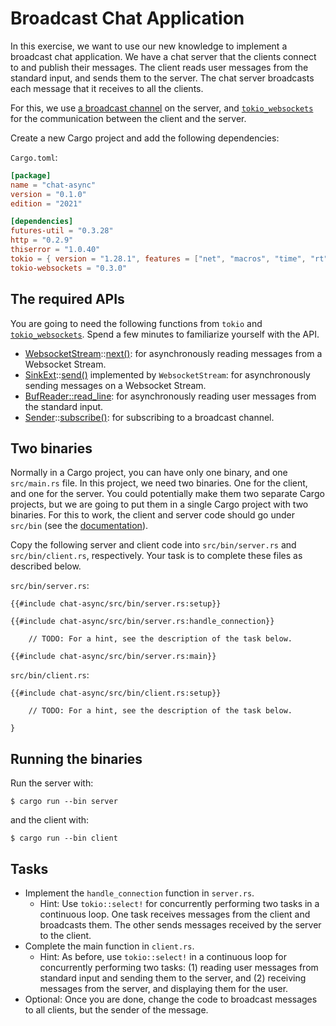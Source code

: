 # Broadcast Chat Application

In this exercise, we want to use our new knowledge to implement a broadcast
chat application. We have a chat server that the clients connect to and publish
their messages. The client reads user messages from the standard input, and
sends them to the server. The chat server broadcasts each message that it
receives to all the clients.

For this, we use [a broadcast channel][1] on the server, and
[`tokio_websockets`][2] for the communication between the client and the
server.

Create a new Cargo project and add the following dependencies:

`Cargo.toml`:

<!-- File Cargo.toml -->

```toml
[package]
name = "chat-async"
version = "0.1.0"
edition = "2021"

[dependencies]
futures-util = "0.3.28"
http = "0.2.9"
thiserror = "1.0.40"
tokio = { version = "1.28.1", features = ["net", "macros", "time", "rt", "rt-multi-thread", "io-std", "io-util"] }
tokio-websockets = "0.3.0"
```

## The required APIs
You are going to need the following functions from `tokio` and
[`tokio_websockets`][2]. Spend a few minutes to familiarize yourself with the
API. 

- [WebsocketStream][3]::[next()][4]: for asynchronously reading messages from
  a Websocket Stream.
- [SinkExt][5]::[send()][6] implemented by `WebsocketStream`: for
  asynchronously sending messages on a Websocket Stream.
- [BufReader::read_line][7]: for asynchronously reading user messages
  from the standard input.
- [Sender][8]::[subscribe()][9]: for subscribing to a broadcast channel.


## Two binaries

Normally in a Cargo project, you can have only one binary, and one
`src/main.rs` file. In this project, we need two binaries. One for the client,
and one for the server. You could potentially make them two separate Cargo
projects, but we are going to put them in a single Cargo project with two
binaries. For this to work, the client and server code should go under
`src/bin` (see the [documentation][10]). 

Copy the following server and client code into `src/bin/server.rs` and
`src/bin/client.rs`, respectively. Your task is to complete these files as
described below.
 

`src/bin/server.rs`:

<!-- File src/bin/server.rs -->

```rust,compile_fail
{{#include chat-async/src/bin/server.rs:setup}}

{{#include chat-async/src/bin/server.rs:handle_connection}}

    // TODO: For a hint, see the description of the task below.

{{#include chat-async/src/bin/server.rs:main}}
```

`src/bin/client.rs`:

<!-- File src/bin/client.rs -->

```rust,compile_fail
{{#include chat-async/src/bin/client.rs:setup}}

    // TODO: For a hint, see the description of the task below.

}
```

## Running the binaries
Run the server with:

```shell
$ cargo run --bin server
```

and the client with:

```shell
$ cargo run --bin client
```

## Tasks

* Implement the `handle_connection` function in `server.rs`.
  * Hint: Use `tokio::select!` for concurrently performing two tasks in a
    continuous loop. One task receives messages from the client and broadcasts
    them. The other sends messages received by the server to the client.
* Complete the main function in `client.rs`.
  * Hint: As before, use `tokio::select!` in a continuous loop for concurrently
    performing two tasks: (1) reading user messages from standard input and
    sending them to the server, and (2) receiving messages from the server, and
    displaying them for the user.
* Optional: Once you are done, change the code to broadcast messages to all
  clients, but the sender of the message.

[1]: https://docs.rs/tokio/latest/tokio/sync/broadcast/fn.channel.html
[2]: https://docs.rs/tokio-websockets/0.3.2/tokio_websockets/
[3]: https://docs.rs/tokio-websockets/0.3.2/tokio_websockets/proto/struct.WebsocketStream.html
[4]: https://docs.rs/tokio-websockets/0.3.2/tokio_websockets/proto/struct.WebsocketStream.html#method.next
[5]: https://docs.rs/futures-util/0.3.28/futures_util/sink/trait.SinkExt.html
[6]: https://docs.rs/futures-util/0.3.28/futures_util/sink/trait.SinkExt.html#method.send
[7]: https://docs.rs/tokio/latest/tokio/io/trait.AsyncBufReadExt.html#method.read_line
[8]: https://docs.rs/tokio/latest/tokio/sync/broadcast/struct.Sender.html
[9]: https://docs.rs/tokio/latest/tokio/sync/broadcast/struct.Sender.html#method.subscribe
[10]: https://doc.rust-lang.org/cargo/reference/cargo-targets.html#binaries
